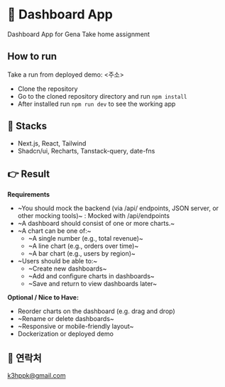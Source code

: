 # 💬 Dashboard App

Dashboard App for Gena Take home assignment

## How to run

Take a run from deployed demo: <주소>

- Clone the repository
- Go to the cloned repository directory and run `npm install`
- After installed run `npm run dev` to see the working app

## 📕 Stacks

- Next.js, React, Tailwind
- Shadcn/ui, Recharts, Tanstack-query, date-fns

## 👉 Result

**Requirements**

- ~You should mock the backend (via /api/ endpoints, JSON server, or other mocking tools)~ : Mocked with /api/endpoints
- ~A dashboard should consist of one or more charts.~
- ~A chart can be one of:~
  - ~A single number (e.g., total revenue)~
  - ~A line chart (e.g., orders over time)~
  - ~A bar chart (e.g., users by region)~
- ~Users should be able to:~
  - ~Create new dashboards~
  - ~Add and configure charts in dashboards~
  - ~Save and return to view dashboards later~

**Optional / Nice to Have:**

- Reorder charts on the dashboard (e.g. drag and drop)
- ~Rename or delete dashboards~
- ~Responsive or mobile-friendly layout~
- Dockerization or deployed demo

## 📩 연락처

k3hppk@gmail.com
